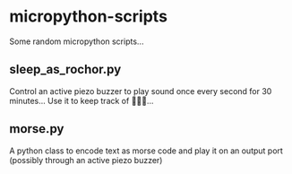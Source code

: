 # micropython-scripts
Some random micropython scripts...

## sleep_as_rochor.py
Control an active piezo buzzer to play sound once every second for 30 minutes...
Use it to keep track of :sheep::sheep::sheep:...

## morse.py
A python class to encode text as morse code and play it on an output port (possibly through an active piezo buzzer)
